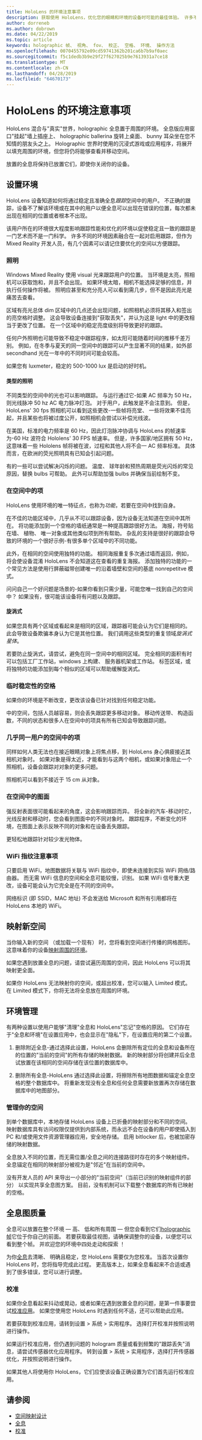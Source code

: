 ```yaml
---
title: HoloLens 的环境注意事项
description: 获取使用 HoloLens，优化您的眼睛和环境的设备时可能的最佳体验。 许多不同的环境因素融合在一起对启用跟踪，但作为 Mixed Reality 开发人员，有几个因素可以请记住，来优化更好地全息空间。
author: dorreneb
ms.author: dobrown
ms.date: 04/22/2019
ms.topic: article
keywords: holographic 帧、 视角、 fov、 校正、 空格、 环境、 操作方法
ms.openlocfilehash: 0070455792e09cd59741362b201ca6b7b9af0aec
ms.sourcegitcommit: f5c1dedb3b9e29f27f627025b9e7613931a7ce18
ms.translationtype: MT
ms.contentlocale: zh-CN
ms.lasthandoff: 04/28/2019
ms.locfileid: "64670173"
---
```

# <a name="environment-considerations-for-hololens"></a>HoloLens 的环境注意事项

HoloLens 混合与"真实"世界，holographic 全息置于周围的环境。 全息版应用窗口"挂起"墙上插座上、 holographic ballerina 旋转上桌面、 bunny 耳朵坐在您不知情的朋友头之上。 Holographic 世界时使用的沉浸式游戏或应用程序，将展开以填充周围的环境，但您将仍将能够查看并移动空间。

放置的全息将保持已放置它们，即使你关闭你的设备。 

## <a name="setting-up-an-environment"></a>设置环境

HoloLens 设备知道如何将通过稳定且准确全息*跟踪*空间中的用户。 不正确的跟踪，设备不了解该环境或在其中的用户以便全息可以出现在错误的位置，每次都未出现在相同的位置或者根本不出现。

该用户所在的环境很大程度影响跟踪性能和优化的环境以促使稳定且一致的跟踪是一门艺术而不是一门科学。 许多不同的环境因素融合在一起对启用跟踪，但作为 Mixed Reality 开发人员，有几个因素可以请记住要优化的空间以方便跟踪。
 
### <a name="lighting"></a>照明
Windows Mixed Reality 使用 visual 光来跟踪用户的位置。 当环境是太亮，照相机可以获取饱和，并且不会出现。 如果环境太暗，相机不能选择足够的信息，并执行任何操作将被。 照明应甚至和充分亮人可以看到需几步，但不是因此亮光是痛苦去查看。

区域有亮光总体 dim 区域中的几点还会出现问题，如照相机必须将其移入和签出的亮空格时调整。 这会导致设备连接到"获取丢失"，并认为这是 light 中的更改相当于更改了位置。 在一个区域中的稳定亮度级别将导致更好的跟踪。

任何户外照明也可能导致不稳定中跟踪程序，如太阳可能随着时间的推移千差万别。 例如，在冬季与夏天的同一空间中的跟踪可以产生显著不同的结果，如外部 secondhand 光在一年中的不同时间可能会较高。

如果您有 luxmeter，稳定的 500-1000 lux 是启动的好时机。 

#### <a name="types-of-lighting"></a>类型的照明
不同类型的空间中的光也可以影响跟踪。 与运行通过它-如果 AC 频率为 50 Hz，则光线脉冲 50 hz AC 电力脉冲灯泡。 对于用户，此触发是不会注意到。 但是，HoloLens' 30 fps 照相机可以看到这些更改-一些帧将亮堂、 一些将效果不佳亮起，并且某些也将被过度公开，如照相机会尝试以补偿光线波。

在美国，标准的电力频率是 60 Hz，因此灯泡脉冲协调与 HoloLens 的帧速率为-60 Hz 波符合 Hololens' 30 FPS 帧速率。 但是，许多国家/地区拥有 50 Hz，这意味着一些 Hololens 帧将被在波，过程和其他人将不会一 AC 频率标准。 具体而言，在欧洲的荧光照明具有已知会引起问题。 

有的一些可以尝试解决闪烁的问题。 温度、 球年龄和预热周期是荧光闪烁的常见原因，替换 bulbs 可帮助。 此外可以帮助加强 bulbs 并确保当前绘制不变。 

### <a name="items-in-a-space"></a>在空间中的项
HoloLens 使用环境的唯一特征点，也称为*功能*，若要在空间中找到自身。 

在不佳的功能区域中，几乎从不可以跟踪设备，因为设备无法知道在空间中其所在。 将功能添加到一个空格的墙纸通常是一种提高跟踪很好方法。 海报，符号贴在墙、 植物、 唯一对象或其他类似项到所有帮助。 杂乱的支持是很好的跟踪会导致的环境的一个很好示例-有很多单个区域中的不同功能。 

此外，在相同的空间使用独特的功能。 相同海报重复多次通过墙而返回，例如，将会使设备混淆 HoloLens 不会知道这在查看的重复海报。 添加独特的功能的一个常见方法是使用行屏蔽磁带创建唯一的沿着墙壁和空间的基底 nonrepetitve 模式。 

问问自己一个好问题是场景的-如果你看到只需少量，可能您唯一找到自己的空间中？ 如果没有，很可能该设备将有问题以及跟踪。

#### <a name="wormholes"></a>旋涡式
如果您具有两个区域或看起来是相同的区域，跟踪器可能会认为它们是相同的。 此会导致设备欺骗本身认为它是其他位置。 我们调用这些类型的重复领域*旋涡式星体*。 

若要防止旋涡式，请尝试，避免在同一空间中的相同区域。 完全相同的面积有时可以包括工厂工作站，windows 上构建、 服务器机架或工作站。 标签区域，或将独特的功能添加到每个相似的区域可以帮助缓解旋涡式。
 
### <a name="temporal-stability-of-a-space"></a>临时稳定性的空格
如果你的环境是不断改变，更改该设备已针对找到任何稳定功能。 

中的空间，包括人员越容易，则会丢失跟踪更多移动对象。 移动传送带、 构造函数，不同的状态和很多人在空间中的项具有所有已知会导致跟踪问题。
 
### <a name="proximity-of-the-user-to-items-in-the-space"></a>几乎同一用户的空间中的项
同样如何人类无法也在接近眼睛对象上将焦点移，到 HoloLens 身心俱疲接近其相机对象时。 如果对象是得太近，才能看到与这两个相机，或如果对象阻止一个照相机，设备会跟踪对对象的更多问题。 

照相机可以看到不接近于 15 cm 从对象。
 
### <a name="surfaces-in-a-space"></a>在空间中的图面
强反射表面很可能看起来的角度，这会影响跟踪而异。 将全新的汽车-移动时它，光线反射和移动时，您会看到图面中的不同对象时。 跟踪程序，不断变化的环境，在图面上表示反映不同的对象和在设备丢失跟踪。

更轻松地跟踪针对较少发光物体。

### <a name="wifi-fingerprint-considerations"></a>WiFi 指纹注意事项
只要启用 WiFi，地图数据将关联与 WiFi 指纹中，即使未连接到实际 WiFi 网络/路由器。 而无需 WiFi 信息的空间和全息可能较慢，识别。 如果 WiFi 信号重大更改，设备可能会认为它完全是在不同的空间中。

网络标识 (即 SSID，MAC 地址) 不会发送给 Microsoft 和所有引用都将在 HoloLens 本地的 WiFi。

## <a name="mapping-new-spaces"></a>映射新空间
当你输入新的空间 （或加载一个现有） 时，您将看到空间进行传播的网格图形。 这意味着你的设备[映射周围的环境](spatial-mapping-design.md)。 

如果您遇到放置全息的问题，请尝试遍历周围的空间，因此 HoloLens 可以将其映射更全面。 

如果你 HoloLens 无法映射你的空间，或超出校准，您可以输入 Limited 模式。 在 Limited 模式下，你将无法将全息放在周围的环境。

## <a name="environment-management"></a>环境管理
有两种设置以使用户能够"清理"全息和 HoloLens"忘记"空格的原因。  它们存在于"全息和环境"在设置应用中，也会显示在"隐私"下，在设置应用的第二个设置。

1.  删除附近全息-通过选择此设置，HoloLens 会删除所有定位的全息和设备所在的位置的"当前的空间"的所有存储的映射数据。  新的映射部分将创建并后全息试放置在该相同的空间存储在该位置的数据库中。

2.  删除所有全息-HoloLens 通过选择此设置，将擦除所有地图数据和锚定全息空格的整个数据库中。  将重新发现没有全息和任何全息需要新放置再次存储在数据库中的地图部分。

### <a name="managing-your-spaces"></a>管理你的空间

到单个数据库中，本地存储 HoloLens 设备上已折叠的映射部分和不同的空间。 映射数据库具有访问权限仅提供到内部系统，而永远不会在设备的用户即使插入到 PC 和/或使用文件资源管理器应用，安全地存储。 启用 bitlocker 后，也被加密存储的映射数据。

全息放入不同的位置，而无需位置/全息之间的连接路径时存在的多个映射组件。  全息锚定在相同的映射部分被视为是"邻近"在当前的空间中。

没有开发人员的 API 来导出一小部分的"当前空间"（当前已识别的映射组件的部分） 以实现共享全息图方案。  目前，没有机制可以下载整个数据库的所有已映射的空格。


## <a name="hologram-quality"></a>全息图质量

全息可以放置在整个环境 — 高、 低和所有周围 — 但您会看到它们[holographic 帧](holographic-frame.md)它位于你自己的前面。 若要获取最佳视图，请确保调整你的设备，以便您可以看到整个帧。 并欢迎您的环境中四处走动和探索 ！

为你[全息](hologram.md)去清晰、 明确且稳定，您 HoloLens 需要仅为您校准。 当首次设置你 HoloLens 时，您将指导完成此过程。 更高版本上，如果全息看起来不合适或遇到了很多错误，您可以进行调整。

### <a name="calibration"></a>校准

如果你全息看起来抖动或晃动，或者如果在遇到放置全息的问题，是第一件事要尝试[校准应用](calibration.md)。 如果您使用您 HoloLens 时遇到任何不适，还可以帮助此应用。

若要获取到校准应用，请转到设置 > 系统 > 实用程序。 选择打开校准并按照说明进行操作。

如果运行校准应用，但仍遇到问题的 hologram 质量或看到频繁的"跟踪丢失"消息，请尝试传感器优化应用程序。 转到设置 > 系统 > 实用程序，选择打开传感器优化，并按照说明进行操作。

如果其他人将使用你 HoloLens，它们应使该设备正确设置为它们首先运行校准应用。

## <a name="see-also"></a>请参阅
* [空间映射设计](spatial-mapping-design.md)
* [全息](hologram.md)
* [校准](calibration.md)
